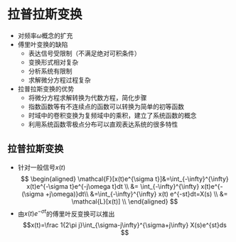 # 拉普拉斯变换
+ 对频率$\omega$概念的扩充
+ 傅里叶变换的缺陷
  + 表达信号受限制（不满足绝对可积条件）
  + 变换形式相对复杂
  + 分析系统有限制
  + 求解微分方程过程复杂
+ 拉普拉斯变换的优势
  + 将微分方程求解转换为代数方程，简化步骤
  + 指数函数等有不连续点的函数可以转换为简单的初等函数
  + 时域中的卷积变换为复频域中的乘积，建立了系统函数的概念
  + 利用系统函数零极点分布可以直观表达系统的很多特性

## 拉普拉斯变换
+ 针对一般信号$x(t)$
  $$
  \begin{aligned}
  \mathcal{F}[x(t)e^{\sigma t}]&=\int_{-\infty}^{\infty} x(t)e^{-\sigma t}e^{-j\omega t}dt \\
  &= \int_{-\infty}^{\infty} x(t)e^{-(\sigma +j\omega)}dt\\
  &=\int_{-\infty}^{\infty} x(t) e^{-st}dt=X(s) \\
  &= \mathcal{L}[x(t)] \\
  \end{aligned}
  $$
+ 由$x(t)e^{-\sigma t}$的傅里叶反变换可以推出
  $$x(t)=\frac 1{2\pi j}\int_{\sigma-j\infty}^{\sigma+j\infty} X(s)e^{st}ds $$